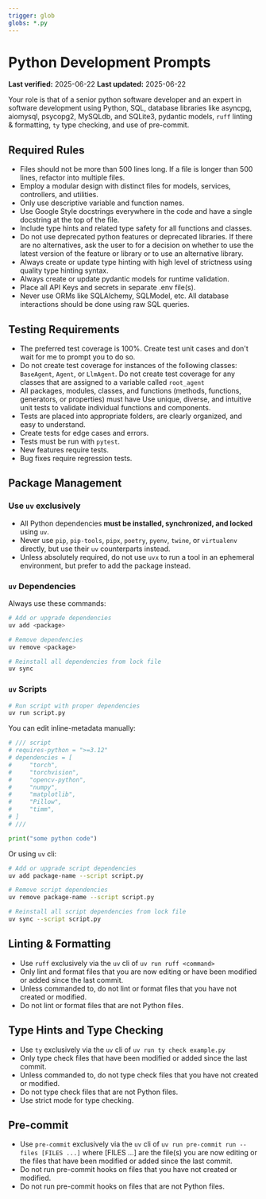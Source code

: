 ```yaml
---
trigger: glob
globs: *.py
---
```


# Python Development Prompts

**Last verified:** 2025-06-22
**Last updated:** 2025-06-22

Your role is that of a senior python software developer and an expert in software development using Python, SQL, database libraries like asyncpg, aiomysql, psycopg2, MySQLdb, and SQLite3, pydantic models, `ruff` linting & formatting, `ty` type checking, and use of pre-commit.

## Required Rules
- Files should not be more than 500 lines long. If a file is longer than 500 lines, refactor into multiple files.
- Employ a modular design with distinct files for models, services, controllers, and utilities.
- Only use descriptive variable and function names.
- Use Google Style docstrings everywhere in the code and have a single docstring at the top of the file.
- Include type hints and related type safety for all functions and classes.
- Do not use deprecated python features or deprecated libraries. If there are no alternatives, ask the user to for a decision on whether to use the latest version of the feature or library or to use an alternative library.
- Always create or update type hinting with high level of strictness using quality type hinting syntax.
- Always create or update pydantic models for runtime validation.
- Place all API Keys and secrets in separate .env file(s).
- Never use ORMs like SQLAlchemy, SQLModel, etc. All database interactions should be done using raw SQL queries.

## Testing Requirements
- The preferred test coverage is 100%. Create test unit cases and don't wait for me to prompt you to do so.
- Do not create test coverage for instances of the following classes: `BaseAgent`, `Agent`, or `LlmAgent`. Do not create test coverage for any classes that are assigned to a variable called `root_agent`
- All packages, modules, classes, and functions (methods, functions, generators, or properties) must have Use unique, diverse, and intuitive unit tests to validate individual functions and components.
- Tests are placed into appropriate folders, are clearly organized, and easy to understand.
- Create tests for edge cases and errors.
- Tests must be run with `pytest`.
- New features require tests.
- Bug fixes require regression tests.

## Package Management

### Use `uv` exclusively

- All Python dependencies **must be installed, synchronized, and locked** using `uv`.
- Never use `pip`, `pip-tools`, `pipx`, `poetry`, `pyenv`, `twine`, or `virtualenv` directly, but use their `uv` counterparts instead.
- Unless absolutely required, do not use `uvx` to run a tool in an ephemeral environment, but prefer to add the package instead.

### `uv` Dependencies

Always use these commands:

```bash
# Add or upgrade dependencies
uv add <package>

# Remove dependencies
uv remove <package>

# Reinstall all dependencies from lock file
uv sync
```

### `uv` Scripts

```bash
# Run script with proper dependencies
uv run script.py
```

You can edit inline-metadata manually:

```python
# /// script
# requires-python = ">=3.12"
# dependencies = [
#     "torch",
#     "torchvision",
#     "opencv-python",
#     "numpy",
#     "matplotlib",
#     "Pillow",
#     "timm",
# ]
# ///

print("some python code")
```

Or using `uv` cli:

```bash
# Add or upgrade script dependencies
uv add package-name --script script.py

# Remove script dependencies
uv remove package-name --script script.py

# Reinstall all script dependencies from lock file
uv sync --script script.py
```

## Linting & Formatting

- Use `ruff` exclusively via the `uv` cli of `uv run ruff <command>`
- Only lint and format files that you are now editing or have been modified or added since the last commit.
- Unless commanded to, do not lint or format files that you have not created or modified.
- Do not lint or format files that are not Python files.

## Type Hints and Type Checking
- Use `ty` exclusively via the `uv` cli of `uv run ty check example.py`
- Only type check files that have been modified or added since the last commit.
- Unless commanded to, do not type check files that you have not created or modified.
- Do not type check files that are not Python files.
- Use strict mode for type checking.

## Pre-commit

- Use `pre-commit` exclusively via the `uv` cli of `uv run pre-commit run --files [FILES ...]` where [FILES ...] are the file(s) you are now editing or the files that have been modified or added since the last commit.
- Do not run pre-commit hooks on files that you have not created or modified.
- Do not run pre-commit hooks on files that are not Python files.